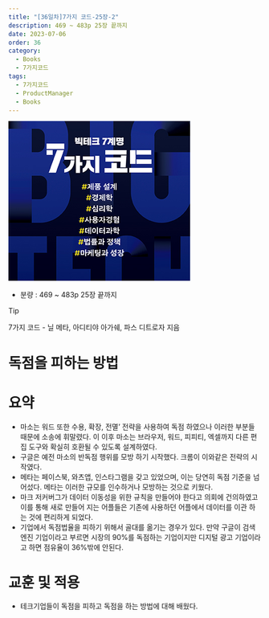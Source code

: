 ```yaml
---
title: "[36일차]7가지 코드-25장-2"
description: 469 ~ 483p 25장 끝까지
date: 2023-07-06
order: 36
category:
  - Books
  - 7가지코드
tags:
  - 7가지코드
  - ProductManager
  - Books
---
```

![표지](./Untitled.png)
- 분량 : 469 ~ 483p 25장 끝까지

>[!tip]
>7가지 코드 - 닐 메타, 아디티야 아가쉐, 파스 디트로자 지음


# 독점을 피하는 방법

# 요약

- 마소는 워드 또한 수용, 확장, 전멸’ 전략을 사용하여 독점 하였으나 이러한 부분들 때문에 소송에 휘말렸다. 이 이후 마소는 브라우저, 워드, 피피티, 엑셀까지 다른 편집 도구와 확실히 호환될 수 있도록 설계하였다.
- 구글은 예전 마소의 반독점 행위를 모방 하기 시작했다. 크롬이 이와같은 전략의 시작였다.
- 메타는 페이스북, 와츠앱, 인스타그램을 갖고 있었으며, 이는 당연히 독점 기준을 넘어섰다. 메타는 이러한 규모를 인수하거나 모방하는 것으로 키웠다.
- 마크 저커버그가 데이터 이동성을 위한 규칙을 만들어야 한다고 의회에 건의하였고 이를 통해 새로 만들어 지는 어플들은 기존에 사용하던 어플에서 데이터를 이관 하는 것에 편리하게 되었다.
- 기업에서 독점법율을 피하기 위해서 골대를 옮기는 경우가 있다. 만약 구글이 검색엔진 기업이라고 부르면 시장의 90%를 독점하는 기업이지만 디지털 광고 기업이라고 하면 점유율이 36%밖에 안된다.

# 교훈 및 적용

- 테크기업들이 독점을 피하고 독점을 하는 방법에 대해 배웠다.